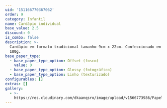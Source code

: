 ```yaml
---
uid: '151166770367062'
order: 9
category: Infantil
name: Cardápio individual
base_value: 2.5
discount: 0
is_combo: false
description: >-
  Cardápio em formato tradicional tamanho 9cm x 22cm. Confeccionado em papel
  180g.
base_paper_type:
  - base_paper_type_option: Offset (fosco)
    value: 0
  - base_paper_type_option: Glossy (fotográfico)
  - base_paper_type_option: Linho (texturizado)
configurables: []
extras: []
gallery:
  - >-
    https://res.cloudinary.com/dkaanqsro/image/upload/v1566773986/Papelaria%20infantil/Menu_individual_zpcnrn.jpg
---
```



